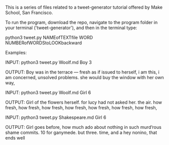 This is a series of files related to a tweet-generator tutorial offered by Make School, San Francisco.

To run the program, download the repo, navigate to the program folder in your terminal ('tweet-generator'), and then in the terminal type:

python3 tweet.py NAMEofTEXTfile WORD NUMBERofWORDStoLOOKbackward


Examples:

INPUT:
python3 tweet.py Woolf.md Boy 3

OUTPUT:
Boy was in the terrace — fresh as if issued to herself, i am this, i am concerned, unsolved problems. she would buy the window with her own way,

INPUT:
python3 tweet.py Woolf.md Girl 6

OUTPUT:
Girl of the flowers herself. for lucy had not asked her. the air. how fresh, how fresh, how fresh, how fresh, how fresh, how fresh, how fresh,

INPUT:
python3 tweet.py Shakespeare.md Girl 6

OUTPUT:
Girl goes before, how much ado about nothing in such murd’rous shame commits. 10 for ganymede. but three. time, and a hey nonino, that ends well
